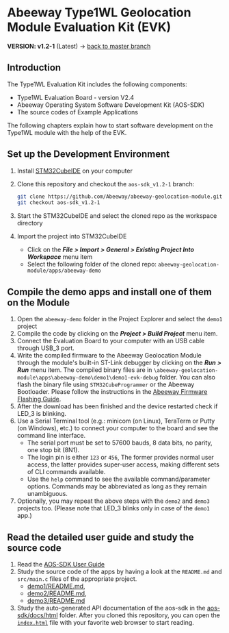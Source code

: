 
# Abeeway Type1WL Geolocation Module Evaluation Kit (EVK)

**VERSION: v1.2-1** (Latest) -> [back to master branch](https://github.com/Abeeway/abeeway-geolocation-module)

## Introduction

The Type1WL Evaluation Kit includes the following components:

- Type1WL Evaluation Board - version V2.4
- Abeeway Operating System Software Development Kit (AOS-SDK)
- The source codes of Example Applications

The following chapters explain how to start software development on the Type1WL module with the help of the EVK.

## Set up the Development Environment

1. Install [STM32CubeIDE](https://www.st.com/en/development-tools/stm32cubeide.html) on your computer
2. Clone this repository and checkout the `aos-sdk_v1.2-1` branch:  

   ```bash
   git clone https://github.com/Abeeway/abeeway-geolocation-module.git`
   git checkout aos-sdk_v1.2-1
   ```

3. Start the STM32CubeIDE and select the cloned repo as the workspace directory
4. Import the project into STM32CubeIDE
   - Click on the **_File > Import > General > Existing Project Into Workspace_** menu item
   - Select the following folder of the cloned repo: `abeeway-geolocation-module/apps/abeeway-demo`

## Compile the demo apps and install one of them on the Module

1. Open the `abeeway-demo` folder in the Project Explorer and select the `demo1` project
2. Compile the code by clicking on the **_Project > Build Project_** menu item.
3. Connect the Evaluation Board to your computer with an USB cable through USB_3 port.
4. Write the compiled firmware to the Abeeway Geolocation Module through the module's built-in ST-Link debugger by clicking on the **_Run > Run_** menu item. The compiled binary files are in `\abeeway-geolocation-module\apps\abeeway-demo\demo1\demo1-evk-debug` folder. You can also flash the binary file using `STM32CubeProgrammer` or the Abeeway Bootloader. Please follow the instructions in the [Abeeway Firmware Flashing Guide](https://github.com/Abeeway/abeeway-geolocation-module/tree/master/docs/Type1WL-EVB_first_flash.md).
5. After the download has been finished and the device restarted check if LED_3 is blinking.
6. Use a Serial Terminal tool (e.g.: minicom (on Linux), TeraTerm or Putty (on Windows), etc.) to connect your computer to the board and see the command line interface.
   - The serial port must be set to 57600 bauds, 8 data bits, no parity, one stop bit (8N1).
   - The login pin is either `123` or `456`, The former provides normal user access, the latter provides super-user access, making different sets of CLI commands available.
   - Use the `help` command to see the available command/parameter options. Commands may be abbreviated as long as they remain unambiguous.
7. Optionally, you may repeat the above steps with the `demo2` and `demo3` projects too. (Please note that LED_3 blinks only in case of the `demo1` app.)

## Read the detailed user guide and study the source code

1. Read the [AOS-SDK User Guide](https://github.com/Abeeway/abeeway-geolocation-module/tree/aos-sdk_v1.2-1/docs/AOS_user_guide.pdf)
2. Study the source code of the apps by having a look at the `README.md` and `src/main.c` files of the appropriate project.
   - [demo1/README.md](https://github.com/Abeeway/abeeway-geolocation-module/tree/aos-sdk_v1.2-1/apps/abeeway-demo/demo1/README.md),
   - [demo2/README.md](https://github.com/Abeeway/abeeway-geolocation-module/tree/aos-sdk_v1.2-1/apps/abeeway-demo/demo2/README.md),
   - [demo3/README.md](https://github.com/Abeeway/abeeway-geolocation-module/tree/aos-sdk_v1.2-1/apps/abeeway-demo/demo3/README.md)
3. Study the auto-generated API documentation of the aos-sdk in the [aos-sdk/docs/html](https://github.com/Abeeway/abeeway-geolocation-module/tree/aos-sdk_v1.2-1/aos-sdk/docs/html) folder. After you cloned this repository, you can open the [`index.html`](https://htmlpreview.github.io/?https://github.com/Abeeway/abeeway-geolocation-module/blob/aos-sdk_v1.2-1/aos-sdk/docs/html/index.html) file with your favorite web browser to start reading.
